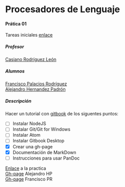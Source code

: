 Procesadores de Lenguaje
==
#### Prática 01
Tareas iniciales [enlace](https://casianorodriguezleon.gitbooks.io/ull-esit-1617/practicas/practicatareasiniciales.html)
##### Profesor
[Casiano Rodríguez León](https://github.com/crguezl)
##### Alumnos
[Francisco Palacios Rodríguez](https://github.com/franjpr)  
[Alejandro Hernandez Padrón](https://github.com/alehdezp)

##### Descripción
Hacer un tutorial con [gitbook](https://www.gitbook.com) de los siguentes puntos:
- [ ] Instalar NodeJS
- [ ] Instalar Git/Git for Windows
- [ ] Instalar Atom
- [ ] Instalar Gitbook Desktop
- [x] Crear una gh-page
- [x] Documentación de MarkDown
- [ ] Instrucciones para usar PanDoc

[Enlace](https://github.com/ULL-ESIT-PL-1617/tareas-iniciales-fran-ale) a la practica  
[Gh-page](https://alehdezp.github.io/) Alejandro HP  
[Gh-page](https://franjpr.github.io/) Francisco PR
